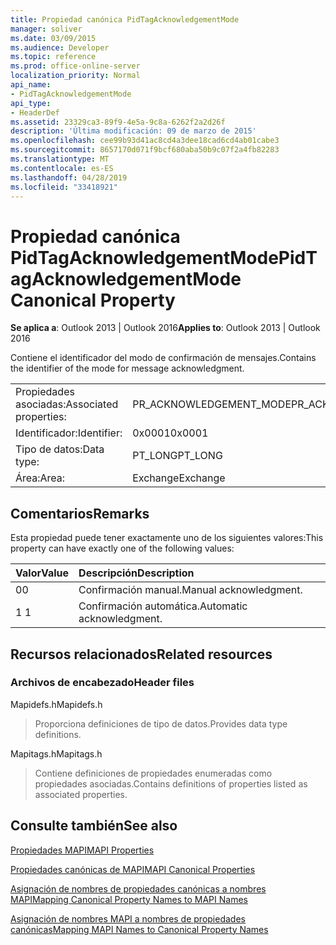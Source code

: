 ```yaml
---
title: Propiedad canónica PidTagAcknowledgementMode
manager: soliver
ms.date: 03/09/2015
ms.audience: Developer
ms.topic: reference
ms.prod: office-online-server
localization_priority: Normal
api_name:
- PidTagAcknowledgementMode
api_type:
- HeaderDef
ms.assetid: 23329ca3-89f9-4e5a-9c8a-6262f2a2d26f
description: 'Última modificación: 09 de marzo de 2015'
ms.openlocfilehash: cee99b93d41ac8cd4a3dee18cad6cd4ab01cabe3
ms.sourcegitcommit: 8657170d071f9bcf680aba50b9c07f2a4fb82283
ms.translationtype: MT
ms.contentlocale: es-ES
ms.lasthandoff: 04/28/2019
ms.locfileid: "33418921"
---
```

# <a name="pidtagacknowledgementmode-canonical-property"></a><span data-ttu-id="9eee2-103">Propiedad canónica PidTagAcknowledgementMode</span><span class="sxs-lookup"><span data-stu-id="9eee2-103">PidTagAcknowledgementMode Canonical Property</span></span>

  
  
<span data-ttu-id="9eee2-104">**Se aplica a**: Outlook 2013 | Outlook 2016</span><span class="sxs-lookup"><span data-stu-id="9eee2-104">**Applies to**: Outlook 2013 | Outlook 2016</span></span> 
  
<span data-ttu-id="9eee2-105">Contiene el identificador del modo de confirmación de mensajes.</span><span class="sxs-lookup"><span data-stu-id="9eee2-105">Contains the identifier of the mode for message acknowledgment.</span></span>
  
|||
|:-----|:-----|
|<span data-ttu-id="9eee2-106">Propiedades asociadas:</span><span class="sxs-lookup"><span data-stu-id="9eee2-106">Associated properties:</span></span>  <br/> |<span data-ttu-id="9eee2-107">PR_ACKNOWLEDGEMENT_MODE</span><span class="sxs-lookup"><span data-stu-id="9eee2-107">PR_ACKNOWLEDGEMENT_MODE</span></span>  <br/> |
|<span data-ttu-id="9eee2-108">Identificador:</span><span class="sxs-lookup"><span data-stu-id="9eee2-108">Identifier:</span></span>  <br/> |<span data-ttu-id="9eee2-109">0x0001</span><span class="sxs-lookup"><span data-stu-id="9eee2-109">0x0001</span></span>  <br/> |
|<span data-ttu-id="9eee2-110">Tipo de datos:</span><span class="sxs-lookup"><span data-stu-id="9eee2-110">Data type:</span></span>  <br/> |<span data-ttu-id="9eee2-111">PT_LONG</span><span class="sxs-lookup"><span data-stu-id="9eee2-111">PT_LONG</span></span>  <br/> |
|<span data-ttu-id="9eee2-112">Área:</span><span class="sxs-lookup"><span data-stu-id="9eee2-112">Area:</span></span>  <br/> |<span data-ttu-id="9eee2-113">Exchange</span><span class="sxs-lookup"><span data-stu-id="9eee2-113">Exchange</span></span>  <br/> |
   
## <a name="remarks"></a><span data-ttu-id="9eee2-114">Comentarios</span><span class="sxs-lookup"><span data-stu-id="9eee2-114">Remarks</span></span>

<span data-ttu-id="9eee2-115">Esta propiedad puede tener exactamente uno de los siguientes valores:</span><span class="sxs-lookup"><span data-stu-id="9eee2-115">This property can have exactly one of the following values:</span></span>
  
|<span data-ttu-id="9eee2-116">**Valor**</span><span class="sxs-lookup"><span data-stu-id="9eee2-116">**Value**</span></span>|<span data-ttu-id="9eee2-117">**Descripción**</span><span class="sxs-lookup"><span data-stu-id="9eee2-117">**Description**</span></span>|
|:-----|:-----|
|<span data-ttu-id="9eee2-118">0</span><span class="sxs-lookup"><span data-stu-id="9eee2-118">0</span></span>  <br/> |<span data-ttu-id="9eee2-119">Confirmación manual.</span><span class="sxs-lookup"><span data-stu-id="9eee2-119">Manual acknowledgment.</span></span>  <br/> |
|<span data-ttu-id="9eee2-120">1 </span><span class="sxs-lookup"><span data-stu-id="9eee2-120">1</span></span>  <br/> |<span data-ttu-id="9eee2-121">Confirmación automática.</span><span class="sxs-lookup"><span data-stu-id="9eee2-121">Automatic acknowledgment.</span></span>  <br/> |
   
## <a name="related-resources"></a><span data-ttu-id="9eee2-122">Recursos relacionados</span><span class="sxs-lookup"><span data-stu-id="9eee2-122">Related resources</span></span>

### <a name="header-files"></a><span data-ttu-id="9eee2-123">Archivos de encabezado</span><span class="sxs-lookup"><span data-stu-id="9eee2-123">Header files</span></span>

<span data-ttu-id="9eee2-124">Mapidefs.h</span><span class="sxs-lookup"><span data-stu-id="9eee2-124">Mapidefs.h</span></span>
  
> <span data-ttu-id="9eee2-125">Proporciona definiciones de tipo de datos.</span><span class="sxs-lookup"><span data-stu-id="9eee2-125">Provides data type definitions.</span></span>
    
<span data-ttu-id="9eee2-126">Mapitags.h</span><span class="sxs-lookup"><span data-stu-id="9eee2-126">Mapitags.h</span></span>
  
> <span data-ttu-id="9eee2-127">Contiene definiciones de propiedades enumeradas como propiedades asociadas.</span><span class="sxs-lookup"><span data-stu-id="9eee2-127">Contains definitions of properties listed as associated properties.</span></span>
    
## <a name="see-also"></a><span data-ttu-id="9eee2-128">Consulte también</span><span class="sxs-lookup"><span data-stu-id="9eee2-128">See also</span></span>



[<span data-ttu-id="9eee2-129">Propiedades MAPI</span><span class="sxs-lookup"><span data-stu-id="9eee2-129">MAPI Properties</span></span>](mapi-properties.md)
  
[<span data-ttu-id="9eee2-130">Propiedades canónicas de MAPI</span><span class="sxs-lookup"><span data-stu-id="9eee2-130">MAPI Canonical Properties</span></span>](mapi-canonical-properties.md)
  
[<span data-ttu-id="9eee2-131">Asignación de nombres de propiedades canónicas a nombres MAPI</span><span class="sxs-lookup"><span data-stu-id="9eee2-131">Mapping Canonical Property Names to MAPI Names</span></span>](mapping-canonical-property-names-to-mapi-names.md)
  
[<span data-ttu-id="9eee2-132">Asignación de nombres MAPI a nombres de propiedades canónicas</span><span class="sxs-lookup"><span data-stu-id="9eee2-132">Mapping MAPI Names to Canonical Property Names</span></span>](mapping-mapi-names-to-canonical-property-names.md)


